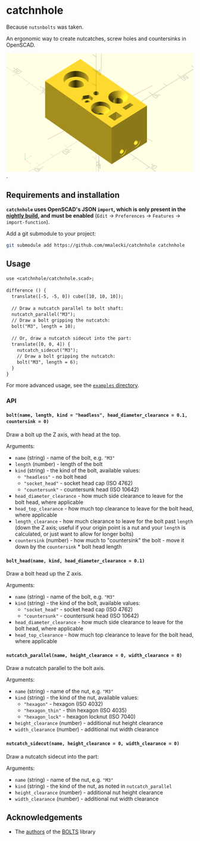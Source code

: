 # catchnhole
Because `nutsnbolts` was taken.

An ergonomic way to create nutcatches, screw holes and countersinks in OpenSCAD.

![Nutcatches, screw holes and countersinks](examples/simple.png).

## Requirements and installation
**`catchnhole` uses OpenSCAD's JSON `import`, which is only present in the [nightly
build](https://github.com/openscad/openscad#building-openscad), and must be
enabled** (`Edit` -> `Preferences` -> `Features` -> `import-function`).

Add a git submodule to your project:

```sh
git submodule add https://github.com/mmalecki/catchnhole catchnhole
```

## Usage
```openscad
use <catchnhole/catchnhole.scad>;

difference () {
  translate([-5, -5, 0]) cube([10, 10, 10]);

  // Draw a nutcatch parallel to bolt shaft:
  nutcatch_parallel("M3");
  // Draw a bolt gripping the nutcatch:
  bolt("M3", length = 10);

  // Or, draw a nutcatch sidecut into the part:
  translate([0, 0, 4]) {
    nutcatch_sidecut("M3");
    // Draw a bolt gripping the nutcatch:
    bolt("M3", length = 6);
  }
}
```
For more advanced usage, see the [`examples` directory](./examples).

### API

#### `bolt(name, length, kind = "headless", head_diameter_clearance = 0.1, countersink = 0)`
Draw a bolt up the Z axis, with head at the top.

Arguments:
  * `name` (string) - name of the bolt, e.g. `"M3"`
  * `length` (number) - length of the bolt
  * `kind` (string) - the kind of the bolt, available values:
    * `"headless"` - no bolt head
    * `"socket_head"` - socket head cap (ISO 4762)
    * `"countersunk"` - countersunk head (ISO 10642)
  * `head_diameter_clearance` - how much side clearance to leave for the bolt head, where applicable
  * `head_top_clearance` - how much top clearance to leave for the bolt head, where applicable
  * `length_clearance` - how much clearance to leave for the bolt past `length` (down the Z axis; useful if your origin point is a nut and your `length` is calculated, or just want to allow for longer bolts)
  * `countersink` (number) - how much to "countersink" the bolt - move it down by the `countersink` * bolt head length

#### `bolt_head(name, kind, head_diameter_clearance = 0.1)`
Draw a bolt head up the Z axis.

Arguments:
  * `name` (string) - name of the bolt, e.g. `"M3"`
  * `kind` (string) - the kind of the bolt, available values:
    * `"socket_head"` - socket head cap (ISO 4762)
    * `"countersunk"` - countersunk head (ISO 10642)
  * `head_diameter_clearance` - how much side clearance to leave for the bolt head, where applicable
  * `head_top_clearance` - how much top clearance to leave for the bolt head, where applicable

#### `nutcatch_parallel(name, height_clearance = 0, width_clearance = 0)`
Draw a nutcatch parallel to the bolt axis.

Arguments:
  * `name` (string) - name of the nut, e.g. `"M3"`
  * `kind` (string) - the kind of the nut, available values:
    * `"hexagon"` - hexagon (ISO 4032)
    * `"hexagon_thin"` - thin hexagon (ISO 4035)
    * `"hexagon_lock"` - hexagon locknut (ISO 7040)
  * `height_clearance` (number) - additional nut height clearance
  * `width_clearance` (number) - additional nut width clearance

#### `nutcatch_sidecut(name, height_clearance = 0, width_clearance = 0)`
Draw a nutcatch sidecut into the part:

Arguments:
  * `name` (string) - name of the nut, e.g. `"M3"`
  * `kind` (string) - the kind of the nut, as noted in `nutcatch_parallel`
  * `height_clearance` (number) - additional nut height clearance
  * `width_clearance` (number) - additional nut width clearance

## Acknowledgements
* The [authors](https://github.com/boltsparts/BOLTS/graphs/contributors) of the [BOLTS](https://github.com/boltsparts/BOLTS) library
